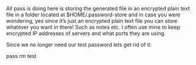 All pass is doing here is storing the generated file in an encrypted plain text file in a folder located at $HOME/.password-store and in case you were wondering, yes since it’s just an encrypted plain text file you can store whatever you want in there! Such as notes etc. I often use mine to keep encrypted IP addresses of servers and what ports they are using.

Since we no longer need our test password lets get rid of it:

pass rm test